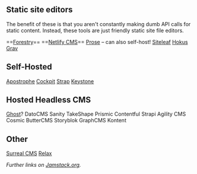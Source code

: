 ## Static site editors

The benefit of these is that you aren't constantly making dumb API calls for static content. Instead, these tools are just friendly static site file editors.

==[Forestry](https://forestry.io/)==
==[Netlify CMS](https://www.netlifycms.org)==
[Prose](https://github.com/prose/prose) – can also self-host!
[Siteleaf](https://www.siteleaf.com)
[Hokus](https://www.hokuscms.com)
[Grav](https://getgrav.org)

## Self-Hosted

[Apostrophe](https://apostrophecms.com)
[Cockpit](https://getcockpit.com)
[Strap](https://strapi.io)
[Keystone](https://www.keystonejs.com)

## Hosted Headless CMS

[Ghost](https://ghost.org/features/)?
DatoCMS
Sanity
TakeShape
Prismic
Contentful
Strapi
Agility CMS
Cosmic
ButterCMS
Storyblok
GraphCMS
Kontent

## Other

[Surreal CMS](https://www.surrealcms.com)
[Relax](https://github.com/relax/relax)

*Further links on [Jamstack.org](https://jamstack.org/headless-cms/).*
